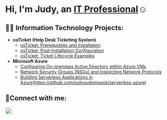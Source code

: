 <h1>Hi, I'm Judy, an <a href="https://linkedin.com/in/Judy">IT Professional</a>☺</h1>

<h2>👨‍💻 Information Technology Projects:</h2>

- <b>osTicket (Help Desk Ticketing System)</b>
  - [osTicket: Prerequisites and Installation](https://github.com/judyoudomsouk/osticket-prereqs)
  - [osTicket: Post-Installation Configuration](https://github.com/judyoudomsouk/post-install-config)
  - [osTicket: Ticket Lifecycle Examples](https://github.com/judyoudomsouk/ticket-lifecycle)
- <b>Microsoft Azure</b>
  - [Configuring On-premises Active Directory within Azure VMs](https://github.com/judyoudomsouk/configure-ad)
  - [Network Security Groups (NSGs) and Inspecting Network Protocols](https://github.com/judyoudomsouk/azure-network-protocols)
  - [Building Serverless Applications in Azure](Project)(https://github.com/judyoudomsouk/serverless-azure)

<h2>🤳Connect with me:</h2>

[<img align="left" alt="Judy | Instagram" width="22px" src="https://cdn.jsdelivr.net/npm/simple-icons@v3/icons/instagram.svg" />][instagram]

[instagram]: https://www.instagram.com/Judy
